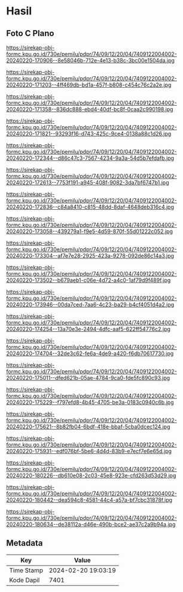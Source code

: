 # Hasil

## Foto C Plano

https://sirekap-obj-formc.kpu.go.id/730e/pemilu/pdpr/74/09/12/20/04/7409122004002-20240220-170906--8e58046b-712e-4e13-b38c-3bc00e1504da.jpg

https://sirekap-obj-formc.kpu.go.id/730e/pemilu/pdpr/74/09/12/20/04/7409122004002-20240220-171203--4ff469db-bd1a-457f-b808-c454c76c2a2e.jpg

https://sirekap-obj-formc.kpu.go.id/730e/pemilu/pdpr/74/09/12/20/04/7409122004002-20240220-171358--836dc888-ebd4-40df-bc8f-0caa2c990198.jpg

https://sirekap-obj-formc.kpu.go.id/730e/pemilu/pdpr/74/09/12/20/04/7409122004002-20240220-171821--93293f16-d743-425c-9ce4-0138a88c1d26.jpg

https://sirekap-obj-formc.kpu.go.id/730e/pemilu/pdpr/74/09/12/20/04/7409122004002-20240220-172344--d86c47c3-7567-4234-9a3a-54d5b7efdafb.jpg

https://sirekap-obj-formc.kpu.go.id/730e/pemilu/pdpr/74/09/12/20/04/7409122004002-20240220-172613--7753f191-a945-408f-9082-3da7bf6747b1.jpg

https://sirekap-obj-formc.kpu.go.id/730e/pemilu/pdpr/74/09/12/20/04/7409122004002-20240220-172836--c84a8410-c815-48dd-8daf-4648deb316c4.jpg

https://sirekap-obj-formc.kpu.go.id/730e/pemilu/pdpr/74/09/12/20/04/7409122004002-20240220-173058--439279a1-f9e5-4d59-870f-55d01222c052.jpg

https://sirekap-obj-formc.kpu.go.id/730e/pemilu/pdpr/74/09/12/20/04/7409122004002-20240220-173304--af7e7e28-2925-423a-9278-092de86c14a3.jpg

https://sirekap-obj-formc.kpu.go.id/730e/pemilu/pdpr/74/09/12/20/04/7409122004002-20240220-173502--b679aeb1-c06e-4d72-a4c0-1af79d9f489f.jpg

https://sirekap-obj-formc.kpu.go.id/730e/pemilu/pdpr/74/09/12/20/04/7409122004002-20240220-173946--00da7ced-7aa6-4c23-ba29-b4cf4051d4a2.jpg

https://sirekap-obj-formc.kpu.go.id/730e/pemilu/pdpr/74/09/12/20/04/7409122004002-20240220-174254--13a70e3e-2494-4dfc-aaf5-622ff54776c2.jpg

https://sirekap-obj-formc.kpu.go.id/730e/pemilu/pdpr/74/09/12/20/04/7409122004002-20240220-174704--32de3c62-fe6a-4de9-a420-f6db70617730.jpg

https://sirekap-obj-formc.kpu.go.id/730e/pemilu/pdpr/74/09/12/20/04/7409122004002-20240220-175011--dfed621b-05ae-4784-9ca0-fde5fc890c93.jpg

https://sirekap-obj-formc.kpu.go.id/730e/pemilu/pdpr/74/09/12/20/04/7409122004002-20240220-175229--f797efd8-4b45-4705-be3a-0183c0940c6b.jpg

https://sirekap-obj-formc.kpu.go.id/730e/pemilu/pdpr/74/09/12/20/04/7409122004002-20240220-175621--8b82fb04-6bdf-418e-bbaf-5cba0dcec124.jpg

https://sirekap-obj-formc.kpu.go.id/730e/pemilu/pdpr/74/09/12/20/04/7409122004002-20240220-175931--edf076bf-5be6-4d4d-83b9-e7ecf7e6e65d.jpg

https://sirekap-obj-formc.kpu.go.id/730e/pemilu/pdpr/74/09/12/20/04/7409122004002-20240220-180226--db610e08-2c03-45e8-923e-cfd263d53d29.jpg

https://sirekap-obj-formc.kpu.go.id/730e/pemilu/pdpr/74/09/12/20/04/7409122004002-20240220-180442--dea594c8-4581-44c4-a57a-bf7cbc31878f.jpg

https://sirekap-obj-formc.kpu.go.id/730e/pemilu/pdpr/74/09/12/20/04/7409122004002-20240220-180634--de38112a-d46e-490b-bce2-ae37c2a9b94a.jpg


## Metadata

| Key        | Value               |
| ---------- | ------------------- |
| Time Stamp | 2024-02-20 19:03:19 |
| Kode Dapil | 7401                |




